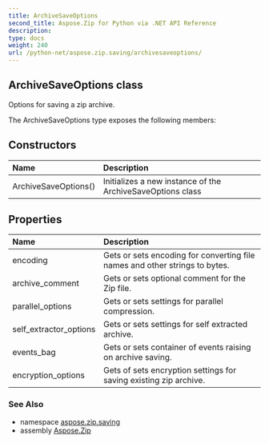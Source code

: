 ```yaml
---
title: ArchiveSaveOptions
second_title: Aspose.Zip for Python via .NET API Reference
description: 
type: docs
weight: 240
url: /python-net/aspose.zip.saving/archivesaveoptions/
---
```


## ArchiveSaveOptions class

Options for saving a zip archive.

The ArchiveSaveOptions type exposes the following members:
## Constructors
| Name | Description |
| :- | :- |
|ArchiveSaveOptions()|Initializes a new instance of the ArchiveSaveOptions class|
## Properties
| Name | Description |
| :- | :- |
|encoding|Gets or sets encoding for converting file names and other strings to bytes.|
|archive_comment|Gets or sets optional comment for the Zip file.|
|parallel_options|Gets or sets settings for parallel compression.|
|self_extractor_options|Gets or sets settings for self extracted archive.|
|events_bag|Gets or sets container of events raising on archive saving.|
|encryption_options|Gets of sets encryption settings for saving existing zip archive.|

### See Also

* namespace [aspose.zip.saving](/zip/python-net/aspose.zip.saving/)
* assembly [Aspose.Zip](/zip/python-net/)

